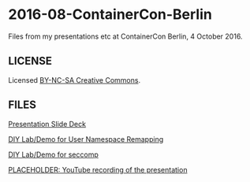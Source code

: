 # 2016-08-ContainerCon-Berlin
Files from my presentations etc at ContainerCon Berlin, 4 October 2016.

LICENSE
-------------

Licensed [BY-NC-SA Creative Commons](http://creativecommons.org/licenses/by-nc-sa/4.0/).

FILES
-------------

[Presentation Slide Deck](2016-10_Berlin_pvn_UserNamespaces_ContainerCon.pdf)

[DIY Lab/Demo for User Namespace Remapping](2016-10-04_pvn_userns_remap_lab_containercon.md)

[DIY Lab/Demo for seccomp](https://github.com/riyazdf/dockercon-workshop/tree/master/seccomp)

[PLACEHOLDER: YouTube recording of the presentation](https://youtu.be/placeholder)
